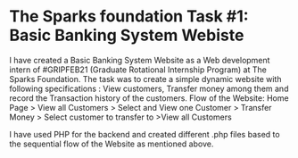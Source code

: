 # The Sparks foundation Task #1: Basic Banking System Webiste
I have created a Basic Banking System Website as a Web development intern of #GRIPFEB21 (Graduate Rotational Internship Program) at The Sparks Foundation.
The task was to create a simple dynamic website with following specifications : View customers, Transfer money among them and record the Transaction history of the customers.
Flow of the Website: Home Page > View all Customers > Select and View one Customer > Transfer Money > Select customer to transfer to >View all Customers

I have used PHP for the backend and created different .php files based to the sequential flow of the Website as mentioned above.

